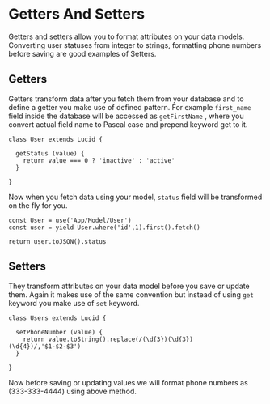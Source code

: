 # Getters And Setters

Getters and setters allow you to format attributes on your data models. Converting user statuses from integer to strings, formatting phone numbers before saving are good examples of Setters.

## Getters
Getters transform data after you fetch them from your database and to define a getter you make use of defined pattern. For example `first_name` field inside the database will be accessed as `getFirstName` , where you convert actual field name to Pascal case and prepend keyword get to it.

```javascript,line-numbers
class User extends Lucid {

  getStatus (value) {
    return value === 0 ? 'inactive' : 'active'
  }

}
```

Now when you fetch data using your model, `status` field will be transformed on the fly for you.

```javascript,line-numbers
const User = use('App/Model/User')
const user = yield User.where('id',1).first().fetch()

return user.toJSON().status
```

## Setters

They transform attributes on your data model before you save or update them. Again it makes use of the same convention but instead of using `get` keyword you make use of `set` keyword.

```javascript,line-numbers
class Users extends Lucid {

  setPhoneNumber (value) {
    return value.toString().replace(/(\d{3})(\d{3})(\d{4})/,'$1-$2-$3')
  }

}
```
Now before saving or updating values we will format phone numbers as (333-333-4444) using above method.